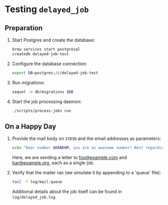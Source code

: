 # Testing `delayed_job`

## Preparation

1. Start Postgres and create the database:

   ```sh
   brew services start postgresql
   createdb delayed-job-test
   ```

1. Configure the database connection:

   ```sh
   export DB=postgres:///delayed-job-test
   ```

1. Run migrations:

   ```sh
   sequel -m db/migrations $DB
   ```

1. Start the job processing daemon:

   ```sh
   ./scripts/process-jobs run
   ```

## On a Happy Day

1. Provide the mail body on `STDIN` and the email addresses as parameters:

   ```sh
   echo "Dear number $RANDOM, you are an awesome number! Best regards; The Computer." | ./scripts/enqueue-job foo@example.com bar@example.org
   ```

   Here, we are sending a letter to foo@example.com and bar@example.org, each as a single job.

1. Verify that the mailer ran (we simulate it by appending to a 'queue' file):

   ```sh
   tail -f log/mail.queue
   ```

   Additional details about the job itself can be found in `log/delayed_job.log`.
